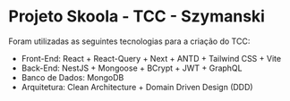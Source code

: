 # Projeto Skoola - TCC - Szymanski

Foram utilizadas as seguintes tecnologias para a criação do TCC:

- Front-End: React + React-Query + Next + ANTD + Tailwind CSS + Vite
- Back-End: NestJS + Mongoose + BCrypt + JWT + GraphQL
- Banco de Dados: MongoDB
- Arquitetura: Clean Architecture + Domain Driven Design (DDD)
